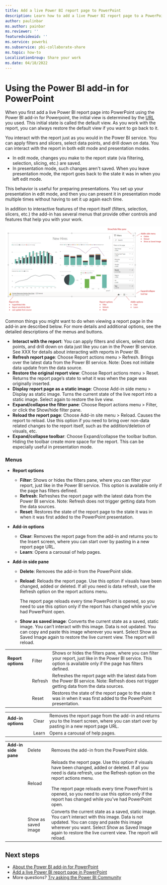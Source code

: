 ```yaml
---
title: Add a live Power BI report page to PowerPoint
description: Learn how to add a live Power BI report page to a PowerPoint slide using the Power BI PowerPoint add-in, and how to work with the report page in PowerPoint.
author: paulinbar
ms.author: painbar
ms.reviewer: ''
featuredvideoid: ''
ms.service: powerbi
ms.subservice: pbi-collaborate-share
ms.topic: how-to
LocalizationGroup: Share your work
ms.date: 04/18/2022
---
```


# Using the Power BI add-in for PowerPoint

When you first add a live Power BI report page into PowerPoint using the Power BI add-in for Powerpoint, the initial view is determined by the [URL](./service-power-bi-powerpoint-add-in-install.md#get-the-report-page-url) you used. This initial state is called the default view. As you work with the report, you can always restore the default view if you want to go back to it.

You interact with the report just as you would in the Power BI service. You can apply filters and slicers, select data points, and drill down on data. You can interact with the report in both edit mode and presentation modes.
* In edit mode, changes you make to the report state (via filtering, selection, slicing, etc.) are saved.
* In presentation mode, such changes aren't saved. When you leave presentation mode, the report goes back to the state it was in when you left edit mode.

This behavior is useful for preparing presentations. You set up your presentation in edit mode, and then you can present it in presentation mode multiple times without having to set it up again each time.

In addition to interactive features of the report itself (filters, selection, slicers, etc.) the add-in has several menus that provide other controls and features that help you with your work.

![Screenshot of embedded Power B I report page in PowerPoint, with controls labeled.](media/service-power-bi-powerpoint-add-in-add-report/embedded-report-page-controls1.png)

Common things you might want to do when viewing a report page in the add-in are described below. For more details and additional options, see the detailed descriptions of the menus and buttons.
* **Interact with the report**: You can apply filters and slicers, select data points, and drill down on data just like you can in the Power BI service. See XXX for details about interacting with reports in Power BI.
* **Refresh report page**: Choose Report actions menu > Refresh. Brings over the latest data from the Power BI service. Note: Does not initiate data update from the data source.
* **Restore the original report view**: Choose Report actions menu > Reset. Returns the report page’s state to what it was when the page was originally inserted.
* **Display report page as a static image**: Choose Add-in side menu > Display as static image. Turns the current state of the live report into a static image. Select again to restore the live view.
* **Expand/collapse the filter pane**: Choose Report actions menu > Filter, or click the Show/hide filter pane.
* **Reload the report page**: Choose Add-in site menu > Reload. Causes the report to reload. Use this option if you need to bring over non-data related changes to the report itself, such as the addition/deletion of visuals, etc. 
* **Expand/collapse toolbar**: Choose Expand/collapse the toolbar button. Hiding the toolbar create more space for the report. This can be especially useful in presentation mode.

### Menus

* **Report options**
    * **Filter**: Shows or hides the filters pane, where you can filter your report, just like in the Power BI service. This option is available only if the page has filters defined.
    * **Refresh**: Refreshes the report page with the latest data from the Power BI service. Note: Refresh does not trigger getting data from the data sources.
    * **Reset**: Restores the state of the report page to the state it was in when it was first added to the PowerPoint presentation.

* **Add-in options**
    * **Clear**: Removes the report page from the add-in and returns you to the Insert screen, where you can start over by pasting in a new report page URL.
    * **Learn**: Opens a carousal of help pages.

* **Add-in side pane**
    * **Delete**: Removes the add-in from the PowerPoint slide.
    * **Reload**: Reloads the report page. Use this option if visuals have been changed, added or deleted. If all you need is data refresh, use the Refresh option on the report actions menu.
    
        The report page reloads every time PowerPoint is opened, so you need to use this option only if the report has changed while you’ve had PowerPoint open.
    * **Show as saved image**: Converts the current state as a saved, static image. You can’t interact with this image. Data is not updated. You can copy and paste this image wherever you want. Select Show as Saved Image again to restore the live current view. The report will reload.

|||  |
|----|--------------------|---|
| **Report options** | Filter | Shows or hides the filters pane, where you can filter your report, just like in the Power BI service. This option is available only if the page has filters defined.|
|| Refresh |Refreshes the report page with the latest data from the Power BI service. Note: Refresh does not trigger getting data from the data sources.|
||Reset|Restores the state of the report page to the state it was in when it was first added to the PowerPoint presentation.|

|||  |
|----|--------------------|---|
| **Add-in options** | Clear | Removes the report page from the add-in and returns you to the Insert screen, where you can start over by pasting in a new report page URL.|
|| Learn |Opens a carousal of help pages.|

|||  |
|----|--------------------|---|
| **Add-in side pane** | Delete |Removes the add-in from the PowerPoint slide.|
|| Reload | Reloads the report page. Use this option if visuals have been changed, added or deleted. If all you need is data refresh, use the Refresh option on the report actions menu.<br><br>The report page reloads every time PowerPoint is opened, so you need to use this option only if the report has changed while you’ve had PowerPoint open.|
|| Show as saved image |Converts the current state as a saved, static image. You can’t interact with this image. Data is not updated. You can copy and paste this image wherever you want. Select Show as Saved Image again to restore the live current view. The report will reload. |



## Next steps

* [About the Power BI add-in for PowerPoint](./service-power-bi-powerpoint-add-in-about.md)
* [Add a live Power BI report page in PowerPoint](./service-power-bi-powerpoint-add-in-install.md)
* More questions? [Try asking the Power BI Community](https://community.powerbi.com/)
